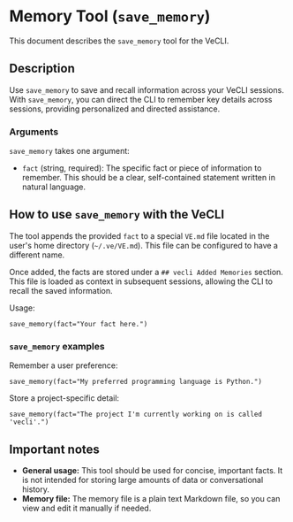 # Memory Tool (`save_memory`)

This document describes the `save_memory` tool for the VeCLI.

## Description

Use `save_memory` to save and recall information across your VeCLI sessions. With `save_memory`, you can direct the CLI to remember key details across sessions, providing personalized and directed assistance.

### Arguments

`save_memory` takes one argument:

- `fact` (string, required): The specific fact or piece of information to remember. This should be a clear, self-contained statement written in natural language.

## How to use `save_memory` with the VeCLI

The tool appends the provided `fact` to a special `VE.md` file located in the user's home directory (`~/.ve/VE.md`). This file can be configured to have a different name.

Once added, the facts are stored under a `## vecli Added Memories` section. This file is loaded as context in subsequent sessions, allowing the CLI to recall the saved information.

Usage:

```
save_memory(fact="Your fact here.")
```

### `save_memory` examples

Remember a user preference:

```
save_memory(fact="My preferred programming language is Python.")
```

Store a project-specific detail:

```
save_memory(fact="The project I'm currently working on is called 'vecli'.")
```

## Important notes

- **General usage:** This tool should be used for concise, important facts. It is not intended for storing large amounts of data or conversational history.
- **Memory file:** The memory file is a plain text Markdown file, so you can view and edit it manually if needed.
